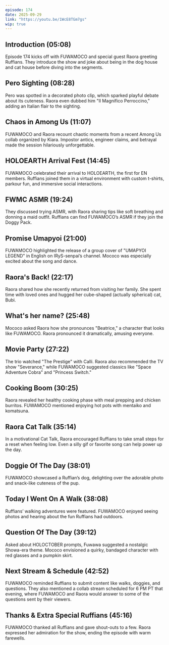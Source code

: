 ```yaml
---
episode: 174
date: 2025-09-29
link: "https://youtu.be/1WcE8TGm7gs"
wip: true
---
```


## Introduction (05:08)

Episode 174 kicks off with FUWAMOCO and special guest Raora greeting Ruffians. They introduce the show and joke about being in the dog house and cat house before diving into the segments.

## Pero Sighting (08:28)

Pero was spotted in a decorated photo clip, which sparked playful debate about its cuteness. Raora even dubbed him "Il Magnifico Perroccino," adding an Italian flair to the sighting.

## Chaos in Among Us (11:07)

FUWAMOCO and Raora recount chaotic moments from a recent Among Us collab organized by Kiara. Impostor antics, engineer claims, and betrayal made the session hilariously unforgettable.

## HOLOEARTH Arrival Fest (14:45)

FUWAMOCO celebrated their arrival to HOLOEARTH, the first for EN members. Ruffians joined them in a virtual environment with custom t-shirts, parkour fun, and immersive social interactions.

## FWMC ASMR (19:24)

They discussed trying ASMR, with Raora sharing tips like soft breathing and donning a maid outfit. Ruffians can find FUWAMOCO’s ASMR if they join the Doggy Pack.

## Promise Umapyoi (21:00)

FUWAMOCO highlighted the release of a group cover of "UMAPYOI LEGEND" in English on IRyS-senpai’s channel. Mococo was especially excited about the song and dance.

## Raora's Back! (22:17)

Raora shared how she recently returned from visiting her family. She spent time with loved ones and hugged her cube-shaped (actually spherical) cat, Bubi.

## What's her name? (25:48)

Mococo asked Raora how she pronounces "Beatrice," a character that looks like FUWAMOCO. Raora pronounced it dramatically, amusing everyone.

## Movie Party (27:22)

The trio watched "The Prestige" with Calli. Raora also recommended the TV show "Severance," while FUWAMOCO suggested classics like "Space Adventure Cobra" and "Princess Switch."

## Cooking Boom (30:25)

Raora revealed her healthy cooking phase with meal prepping and chicken burritos. FUWAMOCO mentioned enjoying hot pots with mentaiko and komatsuna.

## Raora Cat Talk (35:14)

In a motivational Cat Talk, Raora encouraged Ruffians to take small steps for a reset when feeling low. Even a silly gif or favorite song can help power up the day.

## Doggie Of The Day (38:01)

FUWAMOCO showcased a Ruffian’s dog, delighting over the adorable photo and snack-like cuteness of the pup.

## Today I Went On A Walk (38:08)

Ruffians’ walking adventures were featured. FUWAMOCO enjoyed seeing photos and hearing about the fun Ruffians had outdoors.

## Question Of The Day (39:12)

Asked about HOLOCTOBER prompts, Fuwawa suggested a nostalgic Showa-era theme. Mococo envisioned a quirky, bandaged character with red glasses and a pumpkin skirt.

## Next Stream & Schedule (42:52)

FUWAMOCO reminded Ruffians to submit content like walks, doggies, and questions. They also mentioned a collab stream scheduled for 6 PM PT that evening, where FUWAMOCO and Raora would answer to some of the questions sent by their viewers.

## Thanks & Extra Special Ruffians (45:16)

FUWAMOCO thanked all Ruffians and gave shout-outs to a few. Raora expressed her admiration for the show, ending the episode with warm farewells.
